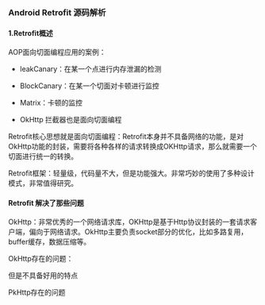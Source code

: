 ### Android Retrofit 源码解析



#### 1.Retrofit概述

AOP面向切面编程应用的案例：

* leakCanary：在某一个点进行内存泄漏的检测

* BlockCanary：在某一个切面对卡顿进行监控
* Matrix：卡顿的监控
* OkHttp 拦截器也是面向切面编程

Retrofit核心思想就是面向切面编程：Retrofit本身并不具备网络的功能，是对OkHttp功能的封装，需要将各种各样的请求转换成OKHttp请求，那么就需要一个切面进行统一的转换。

Retrofit框架：轻量级，代码量不大，但是功能强大。非常巧妙的使用了多种设计模式，非常值得研究。



#### Retrofit 解决了那些问题



OkHttp：非常优秀的一个网络请求库，OKHttp是基于Http协议封装的一套请求客户端，偏向于网络请求。OkHttp主要负责socket部分的优化，比如多路复用，buffer缓存，数据压缩等。

OkHttp存在的问题：



但是不具备好用的特点

PkHttp存在的问题



